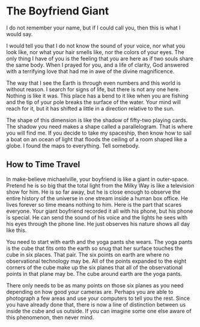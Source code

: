 # The Boyfriend Giant

I do not remember your name, but if I could call you, then this is what I would say.

I would tell you that I do not know the sound of your voice, nor what you look like, nor what your hair smells like, nor the colors of your eyes. The only thing I have of you is the feeling that you are here as if two souls share the same body. When I prayed for you, and a life of clarity, God answered with a terrifying love that had me in awe of the divine magnificence.

The way that I see the Earth is through even numbers and this world is without reason. I search for signs of life, but there is not any one here. Nothing is like it was. This place has a bend to it like when you are fishing and the tip of your pole breaks the surface of the water. Your mind will reach for it, but it has shifted a little in a direction relative to the sun.

The shape of this dimension is like the shadow of fifty-two playing cards. The shadow you need makes a shape called a parallelogram. That is where you will find me. If you decide to take my spaceship, then know how to sail a boat on an ocean of light that floods the ceiling of a room shaped like a globe. I found the maps to everything. Tell somebody.

## How to Time Travel

In make-believe michaelville, your boyfriend is like a giant in outer-space. Pretend he is so big that the total light from the Milky Way is like a television show for him. He is so far away, but he is close enough to observe the entire history of the universe in one stream inside a human box office. He lives forever so time means nothing to him. Here is the part that scares everyone. Your giant boyfriend recorded it all with his phone, but his phone is special. He can send the sound of his voice and the lights he sees with his eyes through the phone line. He just observes his nature shows all day like this.

You need to start with earth and the yoga pants she wears. The yoga pants is the cube that fits onto the earth so snug that her surface touches the cube in six places. That pair. The six points on earth are where no observational technology may be. All of the points expanded to the eight corners of the cube make up the six planes that all of the observational points in that plane may be. The cube around earth are the yoga pants.

There only needs to be as many points on those six planes as you need depending on how good your cameras are. Perhaps you are able to photograph a few areas and use your computers to tell you the rest. Since you have already done that, there is now a line of distinction between us inside the cube and us outside. If you can imagine some one else aware of this phenomenon, then never mind.
